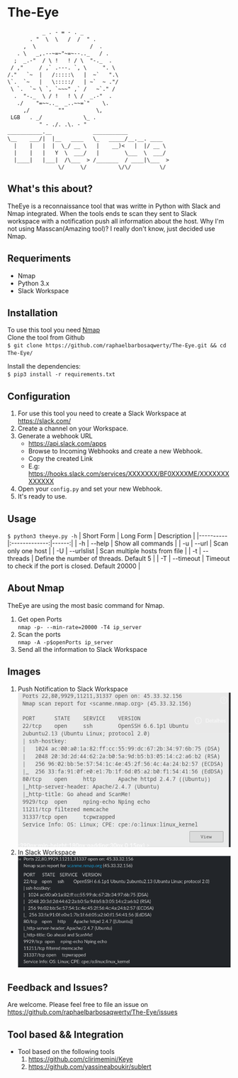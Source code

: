# The-Eye
```
           _ . - = - . _             
       . "  \  \   /  /  " .         
     ,  \                 /  .       
   . \   _,.--~=~"~=~--.._   / .     
  ;  _.-"  / \ !   ! / \  "-._  .    
 / ,"     / ,` .---. `, \     ". \   
/."   `~  |   /:::::\   |  ~`   ".\  
\`.  `~   |   \:::::/   | ~`  ~ ."/  
 \ `.  `~ \ `, `~~~" ,` /   ~`." /   
  .  "-._  \ / !   ! \ /  _.-"  .    
   ./    "=~~.._  _..~~=`"    \.     
     ,/         ""          \,       
 LGB   . _/             \_ .         
          " - ./. .\. - "            
___________.__             ___________             
\__    ___/|  |__   ____   \_   _____/__.__. ____  
  |    |   |  |  \_/ __ \   |    __)<   |  |/ __ \ 
  |    |   |   Y  \  ___/   |        \___  \  ___/ 
  |____|   |___|  /\___  > /_______  / ____|\___  >
                \/     \/          \/\/         \/ 
```
## What's this about?

TheEye is a reconnaissance tool that was writte in Python with Slack and Nmap integrated. When the tools ends te scan they sent to Slack workspace with a notification push all information about the host. Why I'm not using Masscan(Amazing tool)? I really don't know, just decided use Nmap.

## Requeriments
* Nmap
* Python 3.x
* Slack Workspace
## Installation
To use this tool you need [Nmap](https://github.com/nmap/nmap)  
Clone the tool from Github  
`$ git clone https://github.com/raphaelbarbosaqwerty/The-Eye.git && cd The-Eye/`  
  
Install the dependencies:  
`$ pip3 install -r requirements.txt`

## Configuration
1. For use this tool you need to create a Slack Workspace at https://slack.com/  
2. Create a channel on your Workspace.
3. Generate a webhook URL 
    * https://api.slack.com/apps
    * Browse to Incoming Webhooks and create a new Webhook.
    * Copy the created Link
    * E.g: https://hooks.slack.com/services/XXXXXXX/BF0XXXXME/XXXXXXXXXXXXX
4. Open your `config.py` and set your new Webhook.
5. It's ready to use.

## Usage
`$ python3 theeye.py -h`
| Short Form   |      Long Form      |  Description |
|----------|:-------------:|------:|
| -h |  --help | Show all commands |
| -u |  --url | Scan only one host |
| -U |    --urlslist   |   Scan multiple hosts from file |
| -t | --threads |    Define the number of threads. Default 5 |
| -T | --timeout |    Timeout to check if the port is closed. Default 20000 |

## About Nmap
TheEye are using the most basic command for Nmap.    
1. Get open Ports  
  `nmap -p- --min-rate=20000 -T4 ip_server`    
2. Scan the ports  
  `nmap -A -p$openPorts ip_server`  
3. Send all the information to Slack Workspace  

## Images
1. Push Notification to Slack Workspace  
![Example3](https://github.com/raphaelbarbosaqwerty/The-Eye/blob/master/Imgs/TheeyeExample.png?raw=true)  
2. In Slack Workspace  
![Example4](https://raw.githubusercontent.com/raphaelbarbosaqwerty/The-Eye/master/Imgs/TheEyeExample3.png)  

## Feedback and Issues?
Are welcome. Please feel free to file an issue on https://github.com/raphaelbarbosaqwerty/The-Eye/issues

## Tool based && Integration
* Tool based on the following tools
  1. https://github.com/clirimemini/Keye
  2. https://github.com/yassineaboukir/sublert